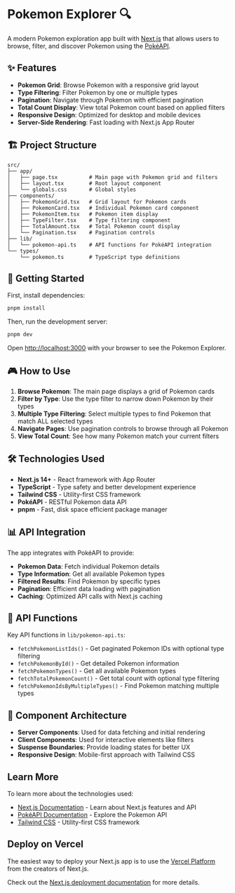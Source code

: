 # Pokemon Explorer 🔍

A modern Pokemon exploration app built with [Next.js](https://nextjs.org) that allows users to browse, filter, and discover Pokemon using the [PokéAPI](https://pokeapi.co/).

## ✨ Features

- **Pokemon Grid**: Browse Pokemon with a responsive grid layout
- **Type Filtering**: Filter Pokemon by one or multiple types
- **Pagination**: Navigate through Pokemon with efficient pagination
- **Total Count Display**: View total Pokemon count based on applied filters
- **Responsive Design**: Optimized for desktop and mobile devices
- **Server-Side Rendering**: Fast loading with Next.js App Router

## 🏗️ Project Structure

```
src/
├── app/
│   ├── page.tsx          # Main page with Pokemon grid and filters
│   ├── layout.tsx        # Root layout component
│   └── globals.css       # Global styles
├── components/
│   ├── PokemonGrid.tsx   # Grid layout for Pokemon cards
│   ├── PokemonCard.tsx   # Individual Pokemon card component
│   ├── PokemonItem.tsx   # Pokemon item display
│   ├── TypeFilter.tsx    # Type filtering component
│   ├── TotalAmount.tsx   # Total Pokemon count display
│   └── Pagination.tsx    # Pagination controls
├── lib/
│   └── pokemon-api.ts    # API functions for PokéAPI integration
└── types/
    └── pokemon.ts        # TypeScript type definitions
```

## 🚀 Getting Started

First, install dependencies:

```bash
pnpm install
```

Then, run the development server:

```bash
pnpm dev
```

Open [http://localhost:3000](http://localhost:3000) with your browser to see the Pokemon Explorer.

## 🎮 How to Use

1. **Browse Pokemon**: The main page displays a grid of Pokemon cards
2. **Filter by Type**: Use the type filter to narrow down Pokemon by their types
3. **Multiple Type Filtering**: Select multiple types to find Pokemon that match ALL selected types
4. **Navigate Pages**: Use pagination controls to browse through all Pokemon
5. **View Total Count**: See how many Pokemon match your current filters

## 🛠️ Technologies Used

- **Next.js 14+** - React framework with App Router
- **TypeScript** - Type safety and better development experience
- **Tailwind CSS** - Utility-first CSS framework
- **PokéAPI** - RESTful Pokemon data API
- **pnpm** - Fast, disk space efficient package manager

## 📊 API Integration

The app integrates with PokéAPI to provide:

- **Pokemon Data**: Fetch individual Pokemon details
- **Type Information**: Get all available Pokemon types
- **Filtered Results**: Find Pokemon by specific types
- **Pagination**: Efficient data loading with pagination
- **Caching**: Optimized API calls with Next.js caching

## 🔧 API Functions

Key API functions in `lib/pokemon-api.ts`:

- `fetchPokemonListIds()` - Get paginated Pokemon IDs with optional type filtering
- `fetchPokemonById()` - Get detailed Pokemon information
- `fetchPokemonTypes()` - Get all available Pokemon types
- `fetchTotalPokemonCount()` - Get total count with optional type filtering
- `fetchPokemonIdsByMultipleTypes()` - Find Pokemon matching multiple types

## 🎨 Component Architecture

- **Server Components**: Used for data fetching and initial rendering
- **Client Components**: Used for interactive elements like filters
- **Suspense Boundaries**: Provide loading states for better UX
- **Responsive Design**: Mobile-first approach with Tailwind CSS

## Learn More

To learn more about the technologies used:

- [Next.js Documentation](https://nextjs.org/docs) - Learn about Next.js features and API
- [PokéAPI Documentation](https://pokeapi.co/docs/v2) - Explore the Pokemon API
- [Tailwind CSS](https://tailwindcss.com/docs) - Utility-first CSS framework

## Deploy on Vercel

The easiest way to deploy your Next.js app is to use the [Vercel Platform](https://vercel.com/new?utm_medium=default-template&filter=next.js&utm_source=create-next-app&utm_campaign=create-next-app-readme) from the creators of Next.js.

Check out the [Next.js deployment documentation](https://nextjs.org/docs/app/building-your-application/deploying) for more details.
